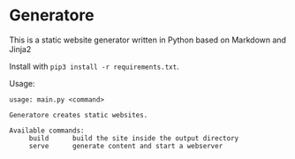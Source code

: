 # Generatore

This is a static website generator written in Python based on Markdown and Jinja2

Install with `pip3 install -r requirements.txt`.

Usage:

```
usage: main.py <command>

Generatore creates static websites.

Available commands:
     build      build the site inside the output directory
     serve      generate content and start a webserver
```